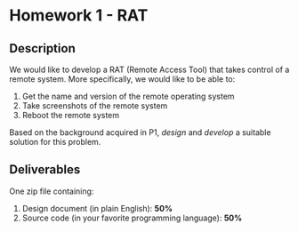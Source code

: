 # Homework 1 - RAT

## Description
We would like to develop a RAT (Remote Access Tool) that takes control of a remote system. More specifically, we would like to be able to:
1. Get the name and version of the remote operating system
2. Take screenshots of the remote system
3. Reboot the remote system

Based on the background acquired in P1, *design* and *develop* a suitable solution for this problem.

## Deliverables
One zip file containing:
1. Design document (in plain English): **50%**
2. Source code (in your favorite programming language): **50%**
